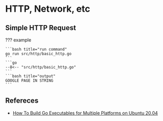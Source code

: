# HTTP, Network, etc

## Simple HTTP Request

??? example

    ```bash title="run command"
    go run src/http/basic_http.go
    ```
    ```go
    --8<-- "src/http/basic_http.go"
    ```
    ```bash title="output"
    GOOGLE PAGE IN STRING
    ```

## Refereces

- [How To Build Go Executables for Multiple Platforms on Ubuntu 20.04](https://www.digitalocean.com/community/tutorials/how-to-build-go-executables-for-multiple-platforms-on-ubuntu-20-04)
